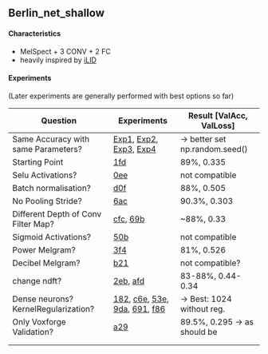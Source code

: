 ## Berlin_net_shallow

#### Characteristics

- MelSpect + 3 CONV + 2 FC
- heavily inspired by [iLID](https://github.com/twerkmeister/iLID/blob/master/Deep%20Audio%20Paper%20Thomas%20Werkmeister%2C%20Tom%20Herold.pdf)

#### Experiments 

(Later experiments are generally performed with best options so far)

| Question                             | Experiments                                                  | Result [ValAcc, ValLoss]      |
| ------------------------------------ | ------------------------------------------------------------ | ----------------------------- |
| Same Accuracy with same Parameters?  | [Exp1](https://www.comet.ml/jotron/berlinnetmelbn/6ca1a10554844b6b8b7a21e1d82c46c2), [Exp2](https://www.comet.ml/jotron/berlinnetmelbn/f8af7798be0c4201a912a027a1ecea1e), [Exp3](https://www.comet.ml/jotron/berlinnetmelbn/40b5f03a9b8d449b905d64386700ed20), [Exp4](https://www.comet.ml/jotron/berlinnetmelbn/6accc8b7fd574b1d8d2491bdbe12b998) | → better set np.random.seed() |
| Starting Point                       | [1fd](https://www.comet.ml/jotron/berlinnetmelbn/1fd8b827f1a34c308bb50d175a2915d0/metrics) | 89%, 0.335                    |
| Selu Activations?                    | [0ee](https://www.comet.ml/jotron/berlinnetmelbn/0ee5f7ec57e34dcca86f657bb9212508) | not compatible                |
| Batch normalisation?                 | [d0f](https://www.comet.ml/jotron/berlinnetmelbn/d0f0ee3c8c4c4bb7b88ef183772088ab) | 88%, 0.505                    |
| No Pooling Stride?                   | [6ac](https://www.comet.ml/jotron/berlinnetmelbn/6accc8b7fd574b1d8d2491bdbe12b998/code) | 90.3%, 0.303                  |
| Different Depth of Conv Filter Map?  | [cfc](https://www.comet.ml/jotron/berlinnetmelbn/cfc9bd04407f4cdf9c84166de9ea8e95), [69b](https://www.comet.ml/jotron/berlinnetmelbn/69bdad23d4214b838a6f74e9dcad88be) | ~88%, 0.33                    |
| Sigmoid Activations?                 | [50b](https://www.comet.ml/jotron/berlinnetmelbn/50b1d48742c149d185e147616935ea6c) | not compatible                |
| Power Melgram?                       | [3f4](https://www.comet.ml/jotron/berlinnetmelbn/3f4752f0d99e4e73afa781983042747a) | 81%, 0.526                    |
| Decibel Melgram?                     | [b21](https://www.comet.ml/jotron/berlinnetmelbn/b21b6cc1e6e64b2183bc2f6093c85e89) | not compatible?               |
| change ndft?                         | [2eb](https://www.comet.ml/jotron/berlinnetmelbn/2eb8f3c428cb4a7da873e4984fcb6456), [afd](https://www.comet.ml/jotron/berlinnetmelbn/afd3615e04964543810c342bbd9de92f) | 83-88%, 0.44-0.34             |
| Dense neurons? KernelRegularization? | [182](https://www.comet.ml/jotron/berlinnetmelbn/1812c47216ea415881bfcd93b7bfc795/chart), [c6e](https://www.comet.ml/jotron/berlinnetmelbn/c6e63b0a32dc4b4cb4e3e7e39b4121f4), [53e](https://www.comet.ml/jotron/berlinnetmelbn/53e50f5cb2974a14962644d7b2a4ade2/code), [9da](https://www.comet.ml/jotron/berlinnetmelbn/9dab18428d504f40b4cbe3e8d3e692cf/metrics), [691](https://www.comet.ml/jotron/berlinnetmelbn/691c7ceb14bd433ab7b5e47cd4d357e9), [f86](https://www.comet.ml/jotron/berlinnetmelbn/f865b0956d5b4c4090be4667409c309f) | → Best: 1024 without reg.     |
| Only Voxforge Validation?            | [a29](https://www.comet.ml/jotron/berlinnetmelbn/a29686bfcdd34d289bb164f23b8459bc) | 89.5%, 0.295 → as should be   |
|                                      |                                                              |                               |
|                                      |                                                              |                               |

